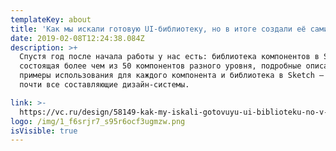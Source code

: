 ```yaml
---
templateKey: about
title: 'Как мы искали готовую UI-библиотеку, но в итоге создали её сами'
date: 2019-02-08T12:24:38.084Z
description: >+
  Спустя год после начала работы у нас есть: библиотека компонентов в Storybook,
  состоящая более чем из 50 компонентов разного уровня, подробные описания и
  примеры использования для каждого компонента и библиотека в Sketch — то есть
  почти все составляющие дизайн-системы. 

link: >-
  https://vc.ru/design/58149-kak-my-iskali-gotovuyu-ui-biblioteku-no-v-itoge-sozdali-ee-sami
logo: /img/1_f6srjr7_s95r6ocf3ugmzw.png
isVisible: true
---
```


